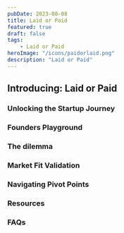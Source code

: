 ```yaml
---
pubDate: 2023-08-08
title: Laid or Paid
featured: true
draft: false
tags:
    - Laid or Paid
heroImage: "/icons/paidorlaid.png"
description: "Laid or Paid"
---
```


## Introducing: Laid or Paid

### Unlocking the Startup Journey

### Founders Playground

### The dilemma

### Market Fit Validation

### Navigating Pivot Points

### Resources

### FAQs